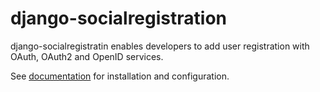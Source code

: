 # django-socialregistration

django-socialregistratin enables developers to add user registration
with OAuth, OAuth2 and OpenID services.

See
[documentation](http://django-socialregistration.readthedocs.org/en/latest/)
for installation and configuration.
